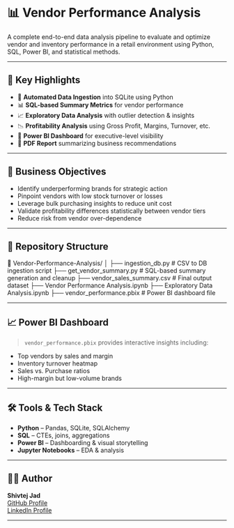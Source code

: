 # 📊 Vendor Performance Analysis

A complete end-to-end data analysis pipeline to evaluate and optimize vendor and inventory performance in a retail environment using Python, SQL, Power BI, and statistical methods.

---

## 🚀 Key Highlights

- 🔄 **Automated Data Ingestion** into SQLite using Python
- 📊 **SQL-based Summary Metrics** for vendor performance
- 📈 **Exploratory Data Analysis** with outlier detection & insights
- 📉 **Profitability Analysis** using Gross Profit, Margins, Turnover, etc.
- 📑 **Power BI Dashboard** for executive-level visibility
- 📄 **PDF Report** summarizing business recommendations

---

## 🧾 Business Objectives

- Identify underperforming brands for strategic action
- Pinpoint vendors with low stock turnover or losses
- Leverage bulk purchasing insights to reduce unit cost
- Validate profitability differences statistically between vendor tiers
- Reduce risk from vendor over-dependence

---

## 📁 Repository Structure

📂 Vendor-Performance-Analysis/
│
├── ingestion_db.py # CSV to DB ingestion script
├── get_vendor_summary.py # SQL-based summary generation and cleanup
├── vendor_sales_summary.csv # Final output dataset
├── Vendor Performance Analysis.ipynb
├── Exploratory Data Analysis.ipynb
├── vendor_performance.pbix # Power BI dashboard file

---

## 📈 Power BI Dashboard

> `vendor_performance.pbix` provides interactive insights including:
- Top vendors by sales and margin
- Inventory turnover heatmap
- Sales vs. Purchase ratios
- High-margin but low-volume brands

---

## 🛠️ Tools & Tech Stack

- **Python** – Pandas, SQLite, SQLAlchemy
- **SQL** – CTEs, joins, aggregations
- **Power BI** – Dashboarding & visual storytelling
- **Jupyter Notebooks** – EDA & analysis

---

## 👨‍💼 Author

**Shivtej Jad**  
[GitHub Profile](https://github.com/Shivtej24044)  
[LinkedIn Profile](https://www.linkedin.com/in/shivtej2404/)

---
